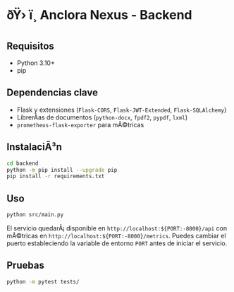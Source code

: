 # ðŸ› ï¸ Anclora Nexus - Backend

## Requisitos
- Python 3.10+
- pip

## Dependencias clave
- Flask y extensiones (`Flask-CORS`, `Flask-JWT-Extended`, `Flask-SQLAlchemy`)
- LibrerÃ­as de documentos (`python-docx`, `fpdf2`, `pypdf`, `lxml`)
- `prometheus-flask-exporter` para mÃ©tricas

## InstalaciÃ³n
```bash
cd backend
python -m pip install --upgrade pip
pip install -r requirements.txt
```

## Uso
```bash
python src/main.py
```
El servicio quedarÃ¡ disponible en `http://localhost:${PORT:-8000}/api` con mÃ©tricas en `http://localhost:${PORT:-8000}/metrics`.
Puedes cambiar el puerto estableciendo la variable de entorno `PORT` antes de iniciar el servicio.

## Pruebas
```bash
python -m pytest tests/
```

